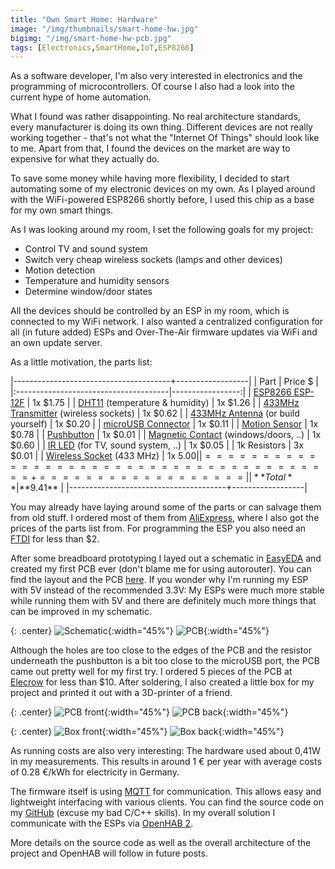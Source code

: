 ```yaml
---
title: "Own Smart Home: Hardware"
image: "/img/thumbnails/smart-home-hw.jpg"
bigimg: "/img/smart-home-hw-pcb.jpg"
tags: [Electronics,SmartHome,IoT,ESP8266]
---
```


As a software developer, I'm also very interested in electronics and the programming of microcontrollers. Of course I also had a look into the current hype of home automation.

What I found was rather disappointing. No real architecture standards, every manufacturer is doing its own thing. Different devices are not really working together - that's not what the "Internet Of Things" should look like to me. Apart from that, I found the devices on the market are way to expensive for what they actually do.

To save some money while having more flexibility, I decided to start automating some of my electronic devices on my own. As I played around with the WiFi-powered ESP8266 shortly before, I used this chip as a base for my own smart things.

As I was looking around my room, I set the following goals for my project:

- Control TV and sound system
- Switch very cheap wireless sockets (lamps and other devices)
- Motion detection
- Temperature and humidity sensors
- Determine window/door states

All the devices should be controlled by an ESP in my room, which is connected to my WiFi network. I also wanted a centralized configuration for all (in future added) ESPs and Over-The-Air firmware updates via WiFi and an own update server.

As a little motivation, the parts list:

|---------------------------------------+------------------|
| Part                                  |          Price $ |
|:--------------------------------------|-----------------:|
| [ESP8266 ESP-12F](https://de.aliexpress.com/item/2015-New-version-1PCS-ESP-12F-ESP-12E-upgrade-ESP8266-remote-serial-Port-WIFI-wireless-module/32643052680.html?spm=2114.13010608.0.0.OhXPw2)                       |         1x $1.75 |
| [DHT11](https://de.aliexpress.com/item/Free-Shipping-1x-DHT11-DHT-11-Digital-Temperature-and-Humidity-Temperature-sensor-for-Arduino-Hot/32243034419.html?spm=2114.13010608.0.0.wHWh79) (temperature & humidity)        |         1x $1.26 |
| [433MHz Transmitter](https://de.aliexpress.com/item/RF-wireless-receiver-module-transmitter-module-board-for-arduino-super-regeneration-315-433MHZ-DC5V-ASK-OOK/1620400987.html?spm=2114.13010608.0.0.diau83) (wireless sockets) |         1x $0.62 |
| [433MHz Antenna](https://de.aliexpress.com/item/Free-Shipping-10pcs-lot-433mhz-Copper-Spring-Antenna/32447827044.html?spm=2114.13010608.0.0.wHWh79) (or build yourself)    |         1x $0.20 |
| [microUSB Connector](https://de.aliexpress.com/item/10pcs-MICRO-USB-to-DIP-Adapter-5pin-Female-Connector-B-Type-PCB-Converter/32720363831.html?spm=2114.13010608.0.0.wHWh79)                    |         1x $0.11 |
| [Motion Sensor](https://de.aliexpress.com/item/Free-Shipping-HC-SR501-Adjust-Infrared-IR-Pyroelectric-Infrared-PIR-module-Motion-Sensor-Detector-Module-We/32519303005.html?spm=2114.13010608.0.0.OhXPw2)                         |         1x $0.78 |
| [Pushbutton](https://de.aliexpress.com/item/50pcs-lot-6x6x6MM-4PIN-G91-Tactile-Tact-Push-Button-Micro-Switch-Direct-Self-Reset-DIP-Top/32668577698.html?spm=2114.13010608.0.0.OhXPw2)                            |         1x $0.01 |
| [Magnetic Contact](https://de.aliexpress.com/item/Free-Shipping-5-pcs-MC-38-MC38-Wired-Door-Window-Sensor-Magnetic-Switch-Home-Alarm-System/32255881055.html?spm=2114.13010608.0.0.OhXPw2) (windows/doors, ..)  |         1x $0.60 |
| [IR LED](https://de.aliexpress.com/item/100pcs-5mm-Infrared-IR-LED-Light-Emitting-Diode-Lamp-940nm-5-mm-Transparent-Water-Clear-Lens/32371513701.html?spm=2114.13010608.0.0.wHWh79) (for TV, sound system, ..)     |         1x $0.05 |
| 1k Resistors                          |         3x $0.01 |
| [Wireless Socket](https://www.pollin.de/p/funksteckdosen-set-mit-3-steckdosen-550666) (433 MHz)             |         1x $5.00 |
|=======================================+==================|
| **Total**                             |        **$9.41** |
|---------------------------------------+------------------|

You may already have laying around some of the parts or can salvage them from old stuff. I ordered most of them from [AliExpress](https://www.aliexpress.com/), where I also got the prices of the parts list from. For programming the ESP you also need an [FTDI](https://de.aliexpress.com/item/Free-Shipping-1pcs-FT232RL-FTDI-USB-3-3V-5-5V-to-TTL-Serial-Adapter-Module/32481520135.html?spm=2114.13010608.0.0.wHWh79) for less than $2.

After some breadboard prototyping I layed out a schematic in [EasyEDA](https://easyeda.com/) and created my first PCB ever (don't blame me for using autorouter). You can find the layout and the PCB [here](https://easyeda.com/markus9656/ESP_Managed-83b3b148fb944862be8a27f48f32800a). If you wonder why I'm running my ESP with 5V instead of the recommended 3.3V: My ESPs were much more stable while running them with 5V and there are definitely much more things that can be improved in my schematic.

{: .center}
![Schematic](/assets/posts/own-smart-home-hardware/Schematic.png){:width="45%"} ![PCB](/assets/posts/own-smart-home-hardware/PCB.png){:width="45%"} 

Although the holes are too close to the edges of the PCB and the resistor underneath the pushbutton is a bit too close to the microUSB port, the PCB came out pretty well for my first try. I ordered 5 pieces of the PCB at [Elecrow](https://www.elecrow.com/pcb-manufacturing.html) for less than $10. After soldering, I also created a little box for my project and printed it out with a 3D-printer of a friend.

{: .center}
![PCB front](/assets/posts/own-smart-home-hardware/pcb-front.jpg){:width="45%"} ![PCB back](/assets/posts/own-smart-home-hardware/pcb-back.jpg){:width="45%"} 

{: .center}
![Box front](/assets/posts/own-smart-home-hardware/box-front.jpg){:width="45%"} ![Box back](/assets/posts/own-smart-home-hardware/box-back.jpg){:width="45%"} 

As running costs are also very interesting: The hardware used about 0,41W in my measurements. This results in around 1 € per year with average costs of 0.28 €/kWh for electricity in Germany.

The firmware itself is using [MQTT](http://mqtt.org/) for communication. This allows easy and lightweight interfacing with various clients. You can find the source code on my [GitHub](https://github.com/lippertmarkus/esp8266-managed) (excuse my bad C/C++ skills). In my overall solution I communicate with the ESPs via [OpenHAB 2](https://www.openhab.org/).

More details on the source code as well as the overall architecture of the project and OpenHAB will follow in future posts.
